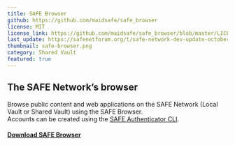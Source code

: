 ```yaml
---
title: SAFE Browser
github: https://github.com/maidsafe/safe_browser
license: MIT
license_link: https://github.com/maidsafe/safe_browser/blob/master/LICENSE-MIT
last_update: https://safenetforum.org/t/safe-network-dev-update-october-31-2019/30265
thumbnail: safe-browser.png
category: Shared Vault
featured: true
---
```


## The SAFE Network’s browser

Browse public content and web applications on the SAFE Network (Local Vault or Shared Vault) using the SAFE Browser.  
Accounts can be created using the [SAFE Authenticator CLI](https://github.com/maidsafe/safe-authenticator-cli/releases/tag/0.3.0).

#### [Download SAFE Browser](https://github.com/maidsafe/safe_browser/releases/latest)
